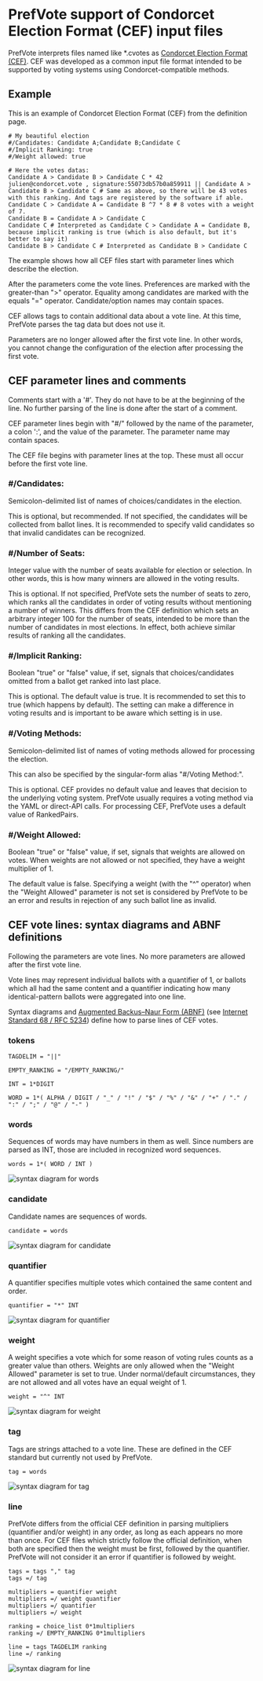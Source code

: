 # PrefVote support of Condorcet Election Format (CEF) input files

PrefVote interprets files named like \*.cvotes as [Condorcet Election Format (CEF)](https://github.com/CondorcetVote/CondorcetElectionFormat#invalid). CEF was developed as a common input file format intended to be supported by voting systems using Condorcet-compatible methods.

## Example

This is an example of Condorcet Election Format (CEF) from the definition page.

    # My beautiful election
    #/Candidates: Candidate A;Candidate B;Candidate C
    #/Implicit Ranking: true
    #/Weight allowed: true

    # Here the votes datas:
    Candidate A > Candidate B > Candidate C * 42
    julien@condorcet.vote , signature:55073db57b0a859911 || Candidate A > Candidate B > Candidate C # Same as above, so there will be 43 votes with this ranking. And tags are registered by the software if able.
    Candidate C > Candidate A = Candidate B ^7 * 8 # 8 votes with a weight of 7.
    Candidate B = Candidate A > Candidate C
    Candidate C # Interpreted as Candidate C > Candidate A = Candidate B, because implicit ranking is true (which is also default, but it's better to say it)
    Candidate B > Candidate C # Interpreted as Candidate B > Candidate C

The example shows how all CEF files start with parameter lines which describe the election.

After the parameters come the vote lines. Preferences are marked with the greater-than ">" operator. Equality among candidates are marked with the equals "=" operator. Candidate/option names may contain spaces.

CEF allows tags to contain additional data about a vote line. At this time, PrefVote parses the tag data but does not use it.

Parameters are no longer allowed after the first vote line. In other words, you cannot change the configuration of the election after processing the first vote.

## CEF parameter lines and comments

Comments start with a '#'. They do not have to be at the beginning of the line. No further parsing of the line is done after the start of a comment.

CEF parameter lines begin with "#/" followed by the name of the parameter, a colon ':', and the value of the parameter. The parameter name may contain spaces.

The CEF file begins with parameter lines at the top.
These must all occur before the first vote line.

### #/Candidates:

Semicolon-delimited list of names of choices/candidates in the election.

This is optional, but recommended. If not specified, the candidates will be collected from ballot lines. It is recommended to specify valid candidates so that invalid candidates can be recognized.

### #/Number of Seats:

Integer value with the number of seats available for election or selection. In other words, this is how many winners are allowed in the voting results.

This is optional. If not specified, PrefVote sets the number of seats to zero, which ranks all the candidates in order of voting results without mentioning a number of winners. This differs from the CEF definition which sets an arbitrary integer 100 for the number of seats, intended to be more than the number of candidates in most elections. In effect, both achieve similar results of ranking all the candidates.

### #/Implicit Ranking:

Boolean "true" or "false" value, if set, signals that choices/candidates omitted from a ballot get ranked into last place.

This is optional. The default value is true. It is recommended to set this to true (which happens by default). The setting can make a difference in voting results and is important to be aware which setting is in use.

### #/Voting Methods:

Semicolon-delimited list of names of voting methods allowed for processing the election.

This can also be specified by the singular-form alias "#/Voting Method:".

This is optional. CEF provides no default value and leaves that decision to the underlying voting system. PrefVote usually requires a voting method via the YAML or direct-API calls. For processing CEF, PrefVote uses a default value of RankedPairs.

### #/Weight Allowed:

Boolean "true" or "false" value, if set, signals that weights are allowed on votes. When weights are not allowed or not specified, they have a weight multiplier of 1.

The default value is false. Specifying a weight (with the "^" operator) when the "Weight Allowed" parameter is not set is considered by PrefVote to be an error and results in rejection of any such ballot line as invalid.

## CEF vote lines: syntax diagrams and ABNF definitions

Following the parameters are vote lines. No more parameters are allowed after the first vote line.

Vote lines may represent individual ballots with a quantifier of 1, or ballots which all had the same content and a quantifier indicating how many identical-pattern ballots were aggregated into one line.

Syntax diagrams and
[Augmented Backus–Naur Form (ABNF)](https://en.wikipedia.org/wiki/Augmented_Backus%E2%80%93Naur_form)
(see [Internet Standard 68 / RFC 5234](https://tools.ietf.org/html/std68)) define how to parse lines of CEF votes.

### tokens

    TAGDELIM = "||"

    EMPTY_RANKING = "/EMPTY_RANKING/"

    INT = 1*DIGIT

    WORD = 1*( ALPHA / DIGIT / "_" / "!" / "$" / "%" / "&" / "+" / "." / ":" / ";" / "@" / "-" )

### words

Sequences of words may have numbers in them as well. Since numbers are parsed as INT, those are included in recognized word sequences.

    words = 1*( WORD / INT )

![syntax diagram for words](images/syndiag-cef-words.svg)

### candidate

Candidate names are sequences of words.

    candidate = words

![syntax diagram for candidate](images/syndiag-cef-candidate.svg)

### quantifier

A quantifier specifies multiple votes which contained the same content and order.

    quantifier = "*" INT

![syntax diagram for quantifier](images/syndiag-cef-quantifier.svg)

### weight

A weight specifies a vote which for some reason of voting rules counts as a greater value than others.
Weights are only allowed when the "Weight Allowed" parameter is set to true.
Under normal/default circumstances, they are not allowed and all votes have an equal weight of 1.

    weight = "^" INT

![syntax diagram for weight](images/syndiag-cef-weight.svg)

### tag 

Tags are strings attached to a vote line.
These are defined in the CEF standard but currently not used by PrefVote.

    tag = words

![syntax diagram for tag](images/syndiag-cef-tag.svg)

### line

PrefVote differs from the official CEF definition in parsing multipliers (quantifier and/or weight) in any order, as long as each appears no more than once. For CEF files which strictly follow the official definition, when both are specified then the weight must be first, followed by the quantifier. PrefVote will not consider it an error if quantifier is followed by weight.

    tags = tags "," tag
	tags =/ tag

    multipliers = quantifier weight
    multipliers =/ weight quantifier
    multipliers =/ quantifier
    multipliers =/ weight

    ranking = choice_list 0*1multipliers
    ranking =/ EMPTY_RANKING 0*1multipliers

    line = tags TAGDELIM ranking
    line =/ ranking

![syntax diagram for line](images/syndiag-cef-line.svg)

